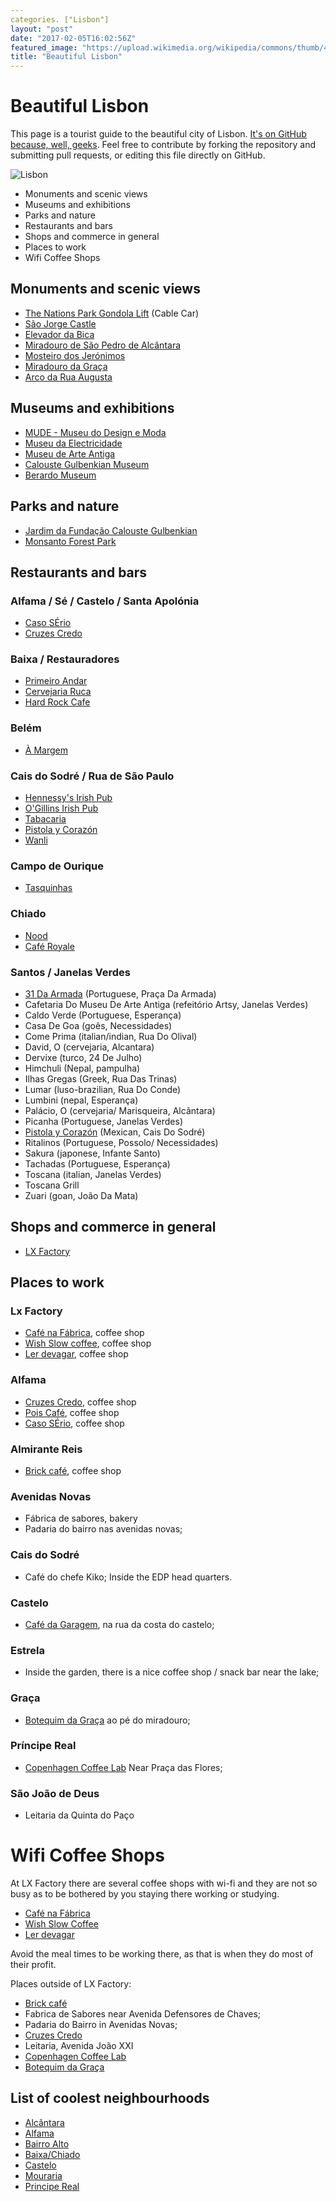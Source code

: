 ```yaml
---
categories. ["Lisbon"]
layout: "post"
date: "2017-02-05T16:02:56Z"
featured_image: "https://upload.wikimedia.org/wikipedia/commons/thumb/4/44/CastleSaintGeorge.jpg/2880px-CastleSaintGeorge.jpg"
title: "Beautiful Lisbon"
---
```


# Beautiful Lisbon

This page is a tourist guide to the beautiful city of Lisbon. [It's on GitHub because, well, geeks](https://github.com/oneoverzero/beautiful_lisbon). Feel free to contribute by forking the repository and submitting pull requests, or editing this file directly on GitHub.

![Lisbon](https://upload.wikimedia.org/wikipedia/commons/thumb/4/44/CastleSaintGeorge.jpg/2880px-CastleSaintGeorge.jpg)



- Monuments and scenic views
- Museums and exhibitions
- Parks and nature
- Restaurants and bars
- Shops and commerce in general
- Places to work
- Wifi Coffee Shops







## Monuments and scenic views

* [The Nations Park Gondola Lift](http://www.telecabinelisboa.pt/epages/2060-120119.sf/en_GB/?ObjectPath=/Shops/2060-120119/Categories/Sobre_Telecabine_Lisboa) (Cable Car)
* [São Jorge Castle](https://en.wikipedia.org/wiki/S%C3%A3o_Jorge_Castle)
* [Elevador da Bica](https://pt.wikipedia.org/wiki/Elevador_da_Bica)
* [Miradouro de São Pedro de Alcântara](https://foursquare.com/v/miradouro-de-s%C3%A3o-pedro-de-alc%C3%A2ntara/4b0588a2f964a5200dd122e3)
* [Mosteiro dos Jerónimos](https://foursquare.com/v/mosteiro-dos-jer%C3%B3nimos/4b7a8c17f964a520a5302fe3?ref=nuggets)
* [Miradouro da Graça](https://foursquare.com/v/miradouro-da-gra%C3%A7a/4c07f87affb8c9b691826761?ref=nuggets)
* [Arco da Rua Augusta](https://foursquare.com/v/arco-da-rua-augusta/4b0588a2f964a52006d122e3?ref=nuggets)


## Museums and exhibitions

* [MUDE - Museu do Design e Moda](http://www.mude.pt)
* [Museu da Electricidade](https://foursquare.com/visitanteriso)
* [Museu de Arte Antiga](http://www.museudearteantiga.pt)
* [Calouste Gulbenkian Museum](http://www.gulbenkian.pt/Institucional/pt/Homepage)
* [Berardo Museum](http://www.museuberardo.pt/)

## Parks and nature
* [Jardim da Fundação Calouste Gulbenkian](https://foursquare.com/v/jardim-da-funda%C3%A7%C3%A3o-calouste-gulbenkian/4bd836cc35aad13ad54c90f3?ref=nuggets)
* [Monsanto Forest Park](https://en.wikipedia.org/wiki/Monsanto_Forest_Park)


## Restaurants and bars

### Alfama / Sé / Castelo / Santa Apolónia
* [Caso SÉrio](http://lifecooler.com/artigo/comer/caso-serio/436239)
* [Cruzes Credo](https://www.zomato.com/pt/grande-lisboa/cruzes-credo-s%C3%A9-lisboa)

### Baixa / Restauradores
* [Primeiro Andar](https://foursquare.com/v/primeiro-andar/50147499e4b07f20b3668adf?ref=nuggets)
* [Cervejaria Ruca](https://www.zomato.com/pt/grande-lisboa/ruca-baixa-lisboa)
* [Hard Rock Cafe](https://www.zomato.com/pt/HardRockCafe-Lisboa)

### Belém
* [À Margem](http://www.lifecooler.com/artigo/comer/a-margem/364551/)

### Cais do Sodré / Rua de São Paulo
* [Hennessy's Irish Pub](https://www.zomato.com/grande-lisboa/hennessys-irish-pub-cais-do-sodr%C3%A9-lisboa)
* [O'Gillins Irish Pub](https://www.zomato.com/grande-lisboa/ogilins-irish-pub-cais-do-sodr%C3%A9-lisboa)
* [Tabacaria](https://www.tripadvisor.com.br/Restaurant_Review-g189158-d10292976-Reviews-A_Tabacaria-Lisbon_Lisbon_District_Central_Portugal.html)
* [Pistola y Corazón](https://www.tripadvisor.com/Restaurant_Review-g189158-d7312425-Reviews-Pistola_y_Corazon-Lisbon_Lisbon_District_Central_Portugal.html)
* [Wanli](https://www.tripadvisor.com/Restaurant_Review-g189158-d3898048-Reviews-Wanli-Lisbon_Lisbon_District_Central_Portugal.html)

### Campo de Ourique
* [Tasquinhas](https://www.facebook.com/mercadodecampodeourique)

### Chiado
* [Nood](https://www.zomato.com/grande-lisboa/nood-chiado-lisboa)
* [Café Royale](https://www.zomato.com/grande-lisboa/royale-caf%C3%A9-chiado-lisboa)

### Santos / Janelas Verdes

* [31 Da Armada](https://www.zomato.com/grande-lisboa/31-da-armada-alc%C3%A2ntara-lisboa) (Portuguese, Praça Da Armada)
* Cafetaria Do Museu De Arte Antiga (refeitório Artsy, Janelas Verdes)
* Caldo Verde (Portuguese, Esperança)
* Casa De Goa (goês, Necessidades)
* Come Prima (italian/indian, Rua Do Olival)
* David, O (cervejaria, Alcantara)
* Dervixe (turco, 24 De Julho)
* Himchuli (Nepal, pampulha)
* Ilhas Gregas (Greek, Rua Das Trinas)
* Lumar (luso-brazilian, Rua Do Conde)
* Lumbini (nepal, Esperança)
* Palácio, O (cervejaria/ Marisqueira, Alcãntara)
* Picanha (Portuguese, Janelas Verdes)
* [Pistola y Corazón](https://www.zomato.com/grande-lisboa/pistola-y-coraz%C3%B3n-taqueria-cais-do-sodr%C3%A9-lisboa) (Mexican, Cais Do Sodré)
* Ritalinos (Portuguese, Possolo/ Necessidades)
* Sakura (japonese, Infante Santo)
* Tachadas (Portuguese, Esperança)
* Toscana (italian, Janelas Verdes)
* Toscana Grill
* Zuari (goan, João Da Mata)


## Shops and commerce in general

* [LX Factory](https://foursquare.com/v/lx-factory/4b3cda52f964a520428825e3?ref=nuggets)


## Places to work

### Lx Factory
- [Café na Fábrica](https://www.zomato.com/pt/grande-lisboa/caf%C3%A9-da-f%C3%A1brica-alc%C3%A2ntara-lisboa), coffee shop
- [Wish Slow coffee](https://www.zomato.com/pt/grande-lisboa/wish-alc%C3%A2ntara-lisboa), coffee shop
- [Ler devagar](https://www.zomato.com/pt/grande-lisboa/ler-devagar-alc%C3%A2ntara-lisboa), coffee shop

### Alfama 
- [Cruzes Credo](https://www.zomato.com/pt/grande-lisboa/cruzes-credo-s%C3%A9-lisboa), coffee shop
- [Pois Café](https://www.zomato.com/pt/grande-lisboa/pois-caf%C3%A9-1-s%C3%A9-lisboa), coffee shop
- [Caso SÉrio](https://www.zomato.com/pt/grande-lisboa/caso-s%C3%A9rio-s%C3%A9-lisboa), coffee shop

### Almirante Reis

- [Brick café](https://www.zomato.com/pt/grande-lisboa/brick-1-anjos-lisboa), coffee shop

### Avenidas Novas

- Fábrica de sabores, bakery
- Padaria do bairro nas avenidas novas; 

### Cais do Sodré
- Café do chefe Kiko; Inside the EDP head quarters.

### Castelo
- [Café da Garagem](https://www.zomato.com/grande-lisboa/caf%C3%A9-da-garagem-castelo-lisboa), na rua da costa do castelo; 

### Estrela
- Inside the garden, there is a nice coffee shop / snack bar near the lake; 

### Graça
- [Botequim da Graça](https://www.zomato.com/grande-lisboa/botequim-gra%C3%A7a-lisboa) ao pé do miradouro; 

### Príncipe Real
- [Copenhagen Coffee Lab](https://www.zomato.com/grande-lisboa/copenhagen-coffee-lab-pr%C3%ADncipe-real-lisboa) Near Praça das Flores;

### São João de Deus
- Leitaria da Quinta do Paço


# Wifi Coffee Shops

At LX Factory there are several coffee shops with wi-fi and they are not so busy as to be  bothered by you staying there working or studying.

* [Café na Fábrica](https://www.zomato.com/pt/grande-lisboa/caf%C3%A9-da-f%C3%A1brica-alc%C3%A2ntara-lisboa)
* [Wish Slow Coffee](https://www.zomato.com/pt/grande-lisboa/wish-alc%C3%A2ntara-lisboa)
* [Ler devagar](https://www.zomato.com/pt/grande-lisboa/ler-devagar-alc%C3%A2ntara-lisboa)

Avoid the meal times to be working there, as that is when they do most of their profit.

Places outside of LX Factory: 

* [Brick café](https://www.zomato.com/pt/grande-lisboa/brick-1-anjos-lisboa)
* Fabrica de Sabores near Avenida Defensores de Chaves;
* Padaria do Bairro in Avenidas Novas;
* [Cruzes Credo](https://www.zomato.com/pt/grande-lisboa/cruzes-credo-s%C3%A9-lisboa)
* Leitaria, Avenida João XXI
* [Copenhagen Coffee Lab](https://www.zomato.com/grande-lisboa/copenhagen-coffee-lab-pr%C3%ADncipe-real-lisboa)
* [Botequim da Graça](https://www.zomato.com/grande-lisboa/botequim-gra%C3%A7a-lisboa) 

## List of coolest neighbourhoods

* [Alcântara](http://www.golisbon.com/sight-seeing/sao-pedro-alcantara.html)
* [Alfama](https://en.wikipedia.org/wiki/Alfama)
* [Bairro Alto](http://www.tripadvisor.com/Attraction_Review-g189158-d195105-Reviews-Bairro_Alto-Lisbon_Lisbon_District_Central_Portugal.html)
* [Baixa/Chiado](http://www.10best.com/destinations/portugal/lisbon/baixa-chiado/)
* [Castelo](http://www.thelisbonconnection.com/walking-around-lisbon-castle-of-st-georges-picturesque-neighborhood-santa-cruz-mercearia-castello-cafe/)
* [Mouraria](http://www.thelisbonconnection.com/lisbon-tourist-guide-josephine-walk-in-area-mouraria-maze-of-narrow-moorish-style-streets-shopping-drinking-ginja-fado/)
* [Principe Real](http://www.golisbon.com/sight-seeing/principe-real.html)
